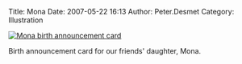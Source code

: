 Title: Mona
Date: 2007-05-22 16:13
Author: Peter.Desmet
Category: Illustration

[![Mona birth announcement card][]][Mona birth announcement card]

Birth announcement card for our friends' daughter, Mona.

  [Mona birth announcement card]: http://www.anderhalv.be/wp-content/uploads/illustration-mona.jpg
